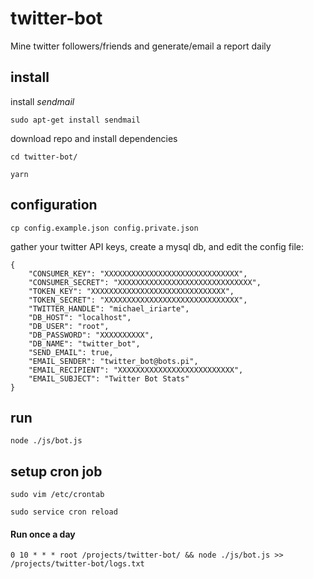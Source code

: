 # twitter-bot
Mine twitter followers/friends and generate/email a report daily

## install
install *sendmail*

`sudo apt-get install sendmail`

download repo and install dependencies

`cd twitter-bot/`

`yarn`

## configuration
`cp config.example.json config.private.json`

gather your twitter API keys, create a mysql db, and edit the config file:

```
{
    "CONSUMER_KEY": "XXXXXXXXXXXXXXXXXXXXXXXXXXXXXX",
    "CONSUMER_SECRET": "XXXXXXXXXXXXXXXXXXXXXXXXXXXXXX",
    "TOKEN_KEY": "XXXXXXXXXXXXXXXXXXXXXXXXXXXXXX",
    "TOKEN_SECRET": "XXXXXXXXXXXXXXXXXXXXXXXXXXXXXX",
    "TWITTER_HANDLE": "michael_iriarte",
    "DB_HOST": "localhost",
    "DB_USER": "root",
    "DB_PASSWORD": "XXXXXXXXXX",
    "DB_NAME": "twitter_bot",
    "SEND_EMAIL": true,
    "EMAIL_SENDER": "twitter_bot@bots.pi",
    "EMAIL_RECIPIENT": "XXXXXXXXXXXXXXXXXXXXXXXXXX",
    "EMAIL_SUBJECT": "Twitter Bot Stats"
}
```

## run
`node ./js/bot.js`

## setup cron job
`sudo vim /etc/crontab`

`sudo service cron reload`

#### Run once a day
`0 10 * * * root /projects/twitter-bot/ && node ./js/bot.js >> /projects/twitter-bot/logs.txt `


